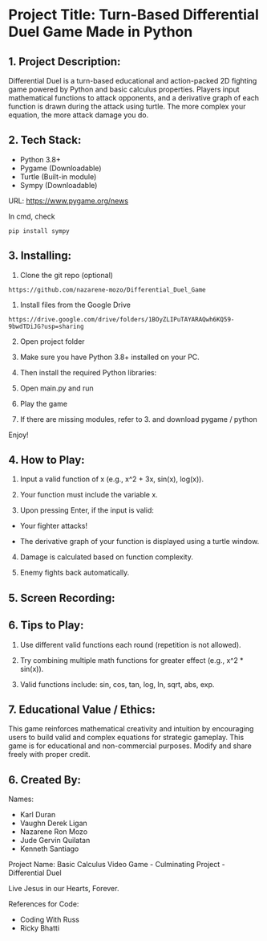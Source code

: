# Project Title: Turn-Based Differential Duel Game Made in Python

## 1. Project Description:

Differential Duel is a turn-based educational and action-packed 2D fighting game powered by Python and basic calculus properties. Players input mathematical functions to attack opponents, and a derivative graph of each function is drawn during the attack using turtle. The more complex your equation, the more attack damage you do.


## 2. Tech Stack:

- Python 3.8+
- Pygame (Downloadable)
- Turtle (Built-in module)
- Sympy (Downloadable)

URL: [https://www.pygame.org/news ](https://www.pygame.org/news)

In cmd, check 
```
pip install sympy
```


## 3. Installing:

1. Clone the git repo (optional)

```
https://github.com/nazarene-mozo/Differential_Duel_Game
```

1. Install files from the Google Drive

```
https://drive.google.com/drive/folders/1BOyZLIPuTAYARAQwh6KQ59-9bwdTDiJG?usp=sharing 
```

2. Open project folder

3. Make sure you have Python 3.8+ installed on your PC.

4. Then install the required Python libraries:

5. Open main.py and run

6. Play the game

7. If there are missing modules, refer to 3. and download pygame / python

Enjoy!


## 4. How to Play:

1. Input a valid function of x (e.g., x^2 + 3x, sin(x), log(x)).

2. Your function must include the variable x.

3. Upon pressing Enter, if the input is valid:

- Your fighter attacks!

- The derivative graph of your function is displayed using a turtle window.

4. Damage is calculated based on function complexity.

5. Enemy fights back automatically.


## 5. Screen Recording:


## 6. Tips to Play:

1. Use different valid functions each round (repetition is not allowed).

2. Try combining multiple math functions for greater effect (e.g., x^2 * sin(x)).

3. Valid functions include: sin, cos, tan, log, ln, sqrt, abs, exp.


## 7. Educational Value / Ethics:

This game reinforces mathematical creativity and intuition by encouraging users to build valid and complex equations for strategic gameplay. This game is for educational and non-commercial purposes. Modify and share freely with proper credit.


## 6. Created By:

Names: 
- Karl Duran
- Vaughn Derek Ligan
- Nazarene Ron Mozo
- Jude Gervin Quilatan
- Kenneth Santiago

Project Name: Basic Calculus Video Game - Culminating Project - Differential Duel

Live Jesus in our Hearts, Forever.

References for Code:
- Coding With Russ
- Ricky Bhatti
